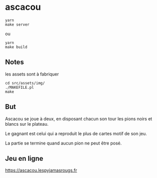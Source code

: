 # ascacou

```
yarn
make server
```

ou

```
yarn
make build
```
## Notes

les assets sont à fabriquer

    cd src/assets/img/
    ./MAKEFILE.pl
    make

## But

Ascacou se joue à deux, en disposant chacun son tour les pions noirs et blancs sur le plateau.

Le gagnant est celui qui a reproduit le plus de cartes motif de son jeu.

La partie se termine quand aucun pion ne peut être posé.

## Jeu en ligne

https://ascacou.lespyjamasrougs.fr
